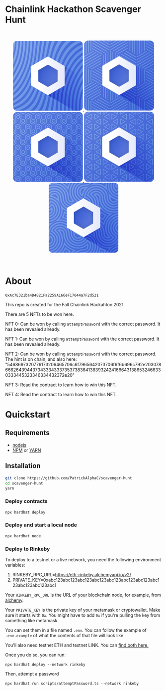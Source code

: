 # Chainlink Hackathon Scavenger Hunt

<br/>
<p align="center">
<a href="https://chain.link" target="_blank">
<img src="./img/LinkEgg%20NFTs/NFT-0.png" width="225" alt="LinkEgg 0">
<img src="./img/LinkEgg%20NFTs/NFT-1.png" width="225" alt="LinkEgg 1">
<img src="./img/LinkEgg%20NFTs/NFT-2.png" width="225" alt="LinkEgg 2">
<img src="./img/LinkEgg%20NFTs/NFT-3.png" width="225" alt="LinkEgg 3">
<img src="./img/LinkEgg%20NFTs/NFT-4.png" width="225" alt="LinkEgg 4">
</a>
</p>
<br/>

# About

`0xAc7E321ba4D4821Fa2259A166eF17044a7F2d521`


This repo is created for the Fall Chainlink Hackahton 2021. 

There are 5 NFTs to be won here. 

NFT 0: Can be won by calling `attemptPassword` with the correct password. It has been revealed already. 

NFT 1: Can be won by calling `attemptPassword` with the correct password. It has been revealed already. 

NFT 2: Can be won by calling `attemptPassword` with the correct password. The hint is on chain, and also here: "5468697320776173206465706c6f7965642073706f6f6b696c792e203078666264394437343334333735373836413839324241666431386532466330333445323346334432372e20"

NFT 3: Read the contract to learn how to win this NFT. 

NFT 4: Read the contract to learn how to win this NFT. 

# Quickstart
 ## Requirements

- [nodejs](https://nodejs.org/en/)
- [NPM](https://www.npmjs.com/) or [YARN](https://yarnpkg.com/)

## Installation

```sh
git clone https://github.com/PatrickAlphaC/scavenger-hunt
cd scavenger-hunt
yarn
```
### Deploy contracts

```sh
npx hardhat deploy
```

### Deploy and start a local node

```sh
npx hardhat node
```

### Deploy to Rinkeby

To deploy to a testnet or a live network, you need the following environment variables:

1. RINKEBY_RPC_URL=https://eth-rinkeby.alchemyapi.io/v2/<YOUR ALCHEMY KEY>
2. PRIVATE_KEY=0xabc123abc123abc123abc123abc123abc123abc123abc123abc123abc123abc1

Your `RINKEBY_RPC_URL` is the URL of your blockchain node, for example, from [alchemy](https://www.alchemy.com/).

Your `PRIVATE_KEY` is the private key of your metamask or cryptowallet. Make sure it starts with `0x`. You might have to add `0x` if you're pulling the key from something like metamask. 

You can set them in a file named `.env`. You can follow the example of `.env.example` of what the contents of that file will look like. 

You'll also need testnet ETH and testnet LINK. You can [find both here.](https://faucets.chain.link/)

Once you do so, you can run:

```
npx hardhat deploy --network rinkeby
```

Then, attempt a password
``` 
npx hardhat run scripts/attemptPassword.ts --network rinkeby
```
